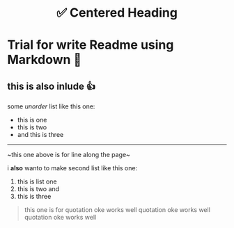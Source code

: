 <h1 align="center"> &#x2705; Centered Heading</h1>

# Trial for write Readme using Markdown 🎯

## this is also inlude :+1:

some *unorder* list like this one:
- this is one
- this is two
- and this is three

---
~this one above is for line along the page~

i **also** wanto to make second list like this one:
1. this is list one
2. this is two and
3. this is three


> this one is for quotation oke works well
>  quotation oke works well
>  quotation oke works well
                
